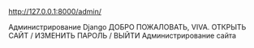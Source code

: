 ﻿http://127.0.0.1:8000/admin/

Администрирование Django
ДОБРО ПОЖАЛОВАТЬ, VIVA. ОТКРЫТЬ САЙТ / ИЗМЕНИТЬ ПАРОЛЬ / ВЫЙТИ
Администрирование сайта


